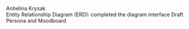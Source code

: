 Anhelina Krysak  
Entity Relationship Diagram (ERD): completed the diagram interface
Draft Persona and Moodboard

